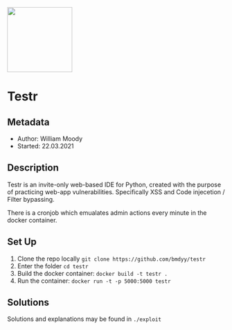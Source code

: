 <img src="./static/images/python.png" width="150" height="150" />

# Testr

## Metadata
- Author: William Moody
- Started: 22.03.2021

## Description
Testr is an invite-only web-based IDE for Python, created with the purpose of practicing web-app vulnerabilities. Specifically XSS and Code injecetion / Filter bypassing.

There is a cronjob which emualates admin actions every minute in the docker container.

## Set Up
1. Clone the repo locally `git clone https://github.com/bmdyy/testr`
2. Enter the folder `cd testr`
3. Build the docker container: `docker build -t testr .`
4. Run the container: `docker run -t -p 5000:5000 testr`

## Solutions
Solutions and explanations may be found in `./exploit`
